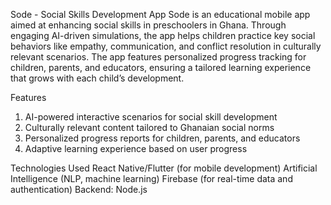 Sode - Social Skills Development App
Sode is an educational mobile app aimed at enhancing social skills in preschoolers in Ghana. Through engaging AI-driven simulations, the app helps children practice key social behaviors like empathy, communication, and conflict resolution in culturally relevant scenarios. The app features personalized progress tracking for children, parents, and educators, ensuring a tailored learning experience that grows with each child’s development.

Features
1. AI-powered interactive scenarios for social skill development
2. Culturally relevant content tailored to Ghanaian social norms
3. Personalized progress reports for children, parents, and educators
4. Adaptive learning experience based on user progress

Technologies Used
React Native/Flutter (for mobile development)
Artificial Intelligence (NLP, machine learning)
Firebase (for real-time data and authentication)
Backend: Node.js

